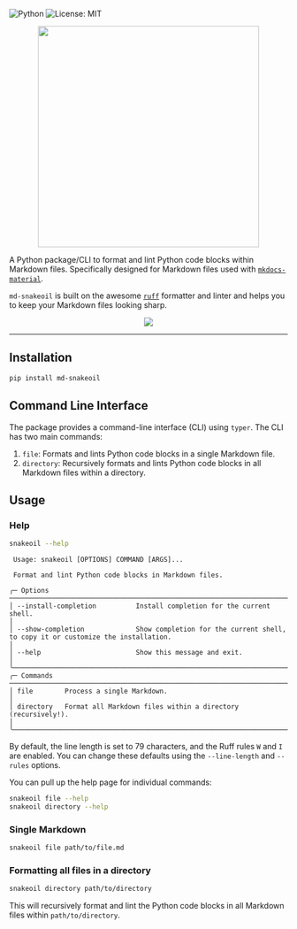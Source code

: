 ![Python](https://img.shields.io/badge/Python-3.12%20%7C%203.13-blue)
![License: MIT](https://img.shields.io/badge/License-MIT-yellow.svg)

<p align="center">
    <img src="https://raw.githubusercontent.com/mciwing/md-snakeoil/refs/heads/main/.assets/md-snakeoil.png" width="400" height="400">
</p>

A Python package/CLI to format and lint Python code blocks within Markdown 
files.
Specifically designed for Markdown files used with 
[`mkdocs-material`](https://squidfunk.github.io/mkdocs-material/).

`md-snakeoil` is built on the awesome [`ruff`](https://docs.astral.sh/ruff/)
formatter and linter and helps you to keep your Markdown files looking sharp.

<p align="center">
    <img src="https://raw.githubusercontent.com/mciwing/md-snakeoil/refs/heads/main/.assets/before-after.png">
</p>

<hr>

## Installation

```bash
pip install md-snakeoil
```

## Command Line Interface

The package provides a command-line interface (CLI) using `typer`.
The CLI has two main commands:

1. `file`: Formats and lints Python code blocks in a single Markdown file.
2. `directory`: Recursively formats and lints Python code blocks in all
   Markdown files within a directory.

## Usage

### Help

```bash
snakeoil --help
```

```                                                                                                                                                   
 Usage: snakeoil [OPTIONS] COMMAND [ARGS]...                                                                                                       
                                                                                                                                                   
 Format and lint Python code blocks in Markdown files.

╭─ Options ───────────────────────────────────────────────────────────────────────────────────────────────────────────────────────────────────────╮
│ --install-completion          Install completion for the current shell.                                                                         │
│ --show-completion             Show completion for the current shell, to copy it or customize the installation.                                  │
│ --help                        Show this message and exit.                                                                                       │
╰─────────────────────────────────────────────────────────────────────────────────────────────────────────────────────────────────────────────────╯
╭─ Commands ──────────────────────────────────────────────────────────────────────────────────────────────────────────────────────────────────────╮
│ file        Process a single Markdown.                                                                                                          │
│ directory   Format all Markdown files within a directory (recursively!).                                                                        │
╰─────────────────────────────────────────────────────────────────────────────────────────────────────────────────────────────────────────────────╯
```

By default, the line length is set to 79 characters, and the Ruff rules `W` and
`I` are enabled. You can change these defaults using the `--line-length` and
`--rules` options.

You can pull up the help page for individual commands:

```bash
snakeoil file --help
snakeoil directory --help
```

### Single Markdown

```bash
snakeoil file path/to/file.md
```

### Formatting all files in a directory

```bash
snakeoil directory path/to/directory
```

This will recursively format and lint the Python code blocks in all Markdown
files within `path/to/directory`.
